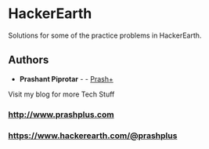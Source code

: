 # HackerEarth
Solutions for some of the practice problems in HackerEarth.


## Authors

* **Prashant Piprotar** - - [Prash+](https://github.com/prashplus)

Visit my blog for more Tech Stuff
### http://www.prashplus.com

### https://www.hackerearth.com/@prashplus